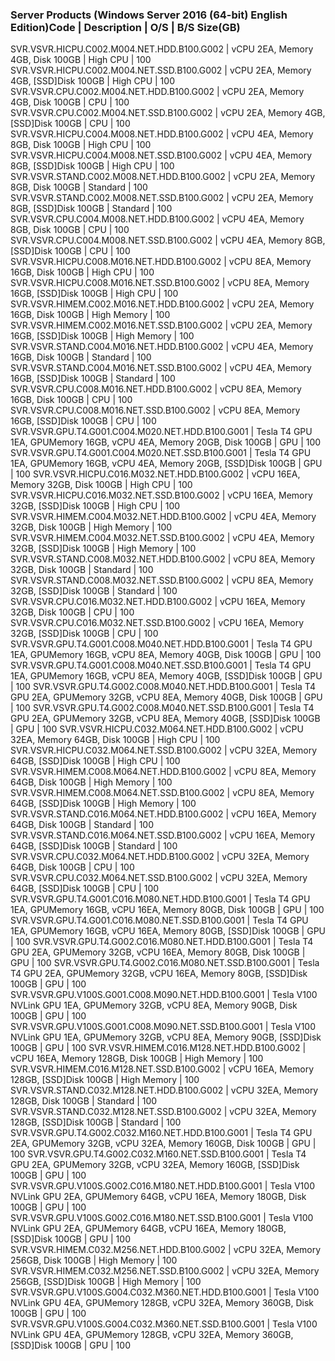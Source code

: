 ### Server Products (Windows Server 2016 (64-bit) English Edition)Code | Description | O/S | B/S Size(GB)
SVR.VSVR.HICPU.C002.M004.NET.HDD.B100.G002 | vCPU 2EA, Memory 4GB, Disk 100GB | High CPU | 100
SVR.VSVR.HICPU.C002.M004.NET.SSD.B100.G002 | vCPU 2EA, Memory 4GB, [SSD]Disk 100GB | High CPU | 100
SVR.VSVR.CPU.C002.M004.NET.HDD.B100.G002 | vCPU 2EA, Memory 4GB, Disk 100GB | CPU | 100
SVR.VSVR.CPU.C002.M004.NET.SSD.B100.G002 | vCPU 2EA, Memory 4GB, [SSD]Disk 100GB | CPU | 100
SVR.VSVR.HICPU.C004.M008.NET.HDD.B100.G002 | vCPU 4EA, Memory 8GB, Disk 100GB | High CPU | 100
SVR.VSVR.HICPU.C004.M008.NET.SSD.B100.G002 | vCPU 4EA, Memory 8GB, [SSD]Disk 100GB | High CPU | 100
SVR.VSVR.STAND.C002.M008.NET.HDD.B100.G002 | vCPU 2EA, Memory 8GB, Disk 100GB | Standard | 100
SVR.VSVR.STAND.C002.M008.NET.SSD.B100.G002 | vCPU 2EA, Memory 8GB, [SSD]Disk 100GB | Standard | 100
SVR.VSVR.CPU.C004.M008.NET.HDD.B100.G002 | vCPU 4EA, Memory 8GB, Disk 100GB | CPU | 100
SVR.VSVR.CPU.C004.M008.NET.SSD.B100.G002 | vCPU 4EA, Memory 8GB, [SSD]Disk 100GB | CPU | 100
SVR.VSVR.HICPU.C008.M016.NET.HDD.B100.G002 | vCPU 8EA, Memory 16GB, Disk 100GB | High CPU | 100
SVR.VSVR.HICPU.C008.M016.NET.SSD.B100.G002 | vCPU 8EA, Memory 16GB, [SSD]Disk 100GB | High CPU | 100
SVR.VSVR.HIMEM.C002.M016.NET.HDD.B100.G002 | vCPU 2EA, Memory 16GB, Disk 100GB | High Memory | 100
SVR.VSVR.HIMEM.C002.M016.NET.SSD.B100.G002 | vCPU 2EA, Memory 16GB, [SSD]Disk 100GB | High Memory | 100
SVR.VSVR.STAND.C004.M016.NET.HDD.B100.G002 | vCPU 4EA, Memory 16GB, Disk 100GB | Standard | 100
SVR.VSVR.STAND.C004.M016.NET.SSD.B100.G002 | vCPU 4EA, Memory 16GB, [SSD]Disk 100GB | Standard | 100
SVR.VSVR.CPU.C008.M016.NET.HDD.B100.G002 | vCPU 8EA, Memory 16GB, Disk 100GB | CPU | 100
SVR.VSVR.CPU.C008.M016.NET.SSD.B100.G002 | vCPU 8EA, Memory 16GB, [SSD]Disk 100GB | CPU | 100
SVR.VSVR.GPU.T4.G001.C004.M020.NET.HDD.B100.G001 | Tesla T4 GPU 1EA, GPUMemory 16GB, vCPU 4EA, Memory 20GB, Disk 100GB | GPU | 100
SVR.VSVR.GPU.T4.G001.C004.M020.NET.SSD.B100.G001 | Tesla T4 GPU 1EA, GPUMemory 16GB, vCPU 4EA, Memory 20GB, [SSD]Disk 100GB | GPU | 100
SVR.VSVR.HICPU.C016.M032.NET.HDD.B100.G002 | vCPU 16EA, Memory 32GB, Disk 100GB | High CPU | 100
SVR.VSVR.HICPU.C016.M032.NET.SSD.B100.G002 | vCPU 16EA, Memory 32GB, [SSD]Disk 100GB | High CPU | 100
SVR.VSVR.HIMEM.C004.M032.NET.HDD.B100.G002 | vCPU 4EA, Memory 32GB, Disk 100GB | High Memory | 100
SVR.VSVR.HIMEM.C004.M032.NET.SSD.B100.G002 | vCPU 4EA, Memory 32GB, [SSD]Disk 100GB | High Memory | 100
SVR.VSVR.STAND.C008.M032.NET.HDD.B100.G002 | vCPU 8EA, Memory 32GB, Disk 100GB | Standard | 100
SVR.VSVR.STAND.C008.M032.NET.SSD.B100.G002 | vCPU 8EA, Memory 32GB, [SSD]Disk 100GB | Standard | 100
SVR.VSVR.CPU.C016.M032.NET.HDD.B100.G002 | vCPU 16EA, Memory 32GB, Disk 100GB | CPU | 100
SVR.VSVR.CPU.C016.M032.NET.SSD.B100.G002 | vCPU 16EA, Memory 32GB, [SSD]Disk 100GB | CPU | 100
SVR.VSVR.GPU.T4.G001.C008.M040.NET.HDD.B100.G001 | Tesla T4 GPU 1EA, GPUMemory 16GB, vCPU 8EA, Memory 40GB, Disk 100GB | GPU | 100
SVR.VSVR.GPU.T4.G001.C008.M040.NET.SSD.B100.G001 | Tesla T4 GPU 1EA, GPUMemory 16GB, vCPU 8EA, Memory 40GB, [SSD]Disk 100GB | GPU | 100
SVR.VSVR.GPU.T4.G002.C008.M040.NET.HDD.B100.G001 | Tesla T4 GPU 2EA, GPUMemory 32GB, vCPU 8EA, Memory 40GB, Disk 100GB | GPU | 100
SVR.VSVR.GPU.T4.G002.C008.M040.NET.SSD.B100.G001 | Tesla T4 GPU 2EA, GPUMemory 32GB, vCPU 8EA, Memory 40GB, [SSD]Disk 100GB | GPU | 100
SVR.VSVR.HICPU.C032.M064.NET.HDD.B100.G002 | vCPU 32EA, Memory 64GB, Disk 100GB | High CPU | 100
SVR.VSVR.HICPU.C032.M064.NET.SSD.B100.G002 | vCPU 32EA, Memory 64GB, [SSD]Disk 100GB | High CPU | 100
SVR.VSVR.HIMEM.C008.M064.NET.HDD.B100.G002 | vCPU 8EA, Memory 64GB, Disk 100GB | High Memory | 100
SVR.VSVR.HIMEM.C008.M064.NET.SSD.B100.G002 | vCPU 8EA, Memory 64GB, [SSD]Disk 100GB | High Memory | 100
SVR.VSVR.STAND.C016.M064.NET.HDD.B100.G002 | vCPU 16EA, Memory 64GB, Disk 100GB | Standard | 100
SVR.VSVR.STAND.C016.M064.NET.SSD.B100.G002 | vCPU 16EA, Memory 64GB, [SSD]Disk 100GB | Standard | 100
SVR.VSVR.CPU.C032.M064.NET.HDD.B100.G002 | vCPU 32EA, Memory 64GB, Disk 100GB | CPU | 100
SVR.VSVR.CPU.C032.M064.NET.SSD.B100.G002 | vCPU 32EA, Memory 64GB, [SSD]Disk 100GB | CPU | 100
SVR.VSVR.GPU.T4.G001.C016.M080.NET.HDD.B100.G001 | Tesla T4 GPU 1EA, GPUMemory 16GB, vCPU 16EA, Memory 80GB, Disk 100GB | GPU | 100
SVR.VSVR.GPU.T4.G001.C016.M080.NET.SSD.B100.G001 | Tesla T4 GPU 1EA, GPUMemory 16GB, vCPU 16EA, Memory 80GB, [SSD]Disk 100GB | GPU | 100
SVR.VSVR.GPU.T4.G002.C016.M080.NET.HDD.B100.G001 | Tesla T4 GPU 2EA, GPUMemory 32GB, vCPU 16EA, Memory 80GB, Disk 100GB | GPU | 100
SVR.VSVR.GPU.T4.G002.C016.M080.NET.SSD.B100.G001 | Tesla T4 GPU 2EA, GPUMemory 32GB, vCPU 16EA, Memory 80GB, [SSD]Disk 100GB | GPU | 100
SVR.VSVR.GPU.V100S.G001.C008.M090.NET.HDD.B100.G001 | Tesla V100 NVLink GPU 1EA, GPUMemory 32GB, vCPU 8EA, Memory 90GB, Disk 100GB | GPU | 100
SVR.VSVR.GPU.V100S.G001.C008.M090.NET.SSD.B100.G001 | Tesla V100 NVLink GPU 1EA, GPUMemory 32GB, vCPU 8EA, Memory 90GB, [SSD]Disk 100GB | GPU | 100
SVR.VSVR.HIMEM.C016.M128.NET.HDD.B100.G002 | vCPU 16EA, Memory 128GB, Disk 100GB | High Memory | 100
SVR.VSVR.HIMEM.C016.M128.NET.SSD.B100.G002 | vCPU 16EA, Memory 128GB, [SSD]Disk 100GB | High Memory | 100
SVR.VSVR.STAND.C032.M128.NET.HDD.B100.G002 | vCPU 32EA, Memory 128GB, Disk 100GB | Standard | 100
SVR.VSVR.STAND.C032.M128.NET.SSD.B100.G002 | vCPU 32EA, Memory 128GB, [SSD]Disk 100GB | Standard | 100
SVR.VSVR.GPU.T4.G002.C032.M160.NET.HDD.B100.G001 | Tesla T4 GPU 2EA, GPUMemory 32GB, vCPU 32EA, Memory 160GB, Disk 100GB | GPU | 100
SVR.VSVR.GPU.T4.G002.C032.M160.NET.SSD.B100.G001 | Tesla T4 GPU 2EA, GPUMemory 32GB, vCPU 32EA, Memory 160GB, [SSD]Disk 100GB | GPU | 100
SVR.VSVR.GPU.V100S.G002.C016.M180.NET.HDD.B100.G001 | Tesla V100 NVLink GPU 2EA, GPUMemory 64GB, vCPU 16EA, Memory 180GB, Disk 100GB | GPU | 100
SVR.VSVR.GPU.V100S.G002.C016.M180.NET.SSD.B100.G001 | Tesla V100 NVLink GPU 2EA, GPUMemory 64GB, vCPU 16EA, Memory 180GB, [SSD]Disk 100GB | GPU | 100
SVR.VSVR.HIMEM.C032.M256.NET.HDD.B100.G002 | vCPU 32EA, Memory 256GB, Disk 100GB | High Memory | 100
SVR.VSVR.HIMEM.C032.M256.NET.SSD.B100.G002 | vCPU 32EA, Memory 256GB, [SSD]Disk 100GB | High Memory | 100
SVR.VSVR.GPU.V100S.G004.C032.M360.NET.HDD.B100.G001 | Tesla V100 NVLink GPU 4EA, GPUMemory 128GB, vCPU 32EA, Memory 360GB, Disk 100GB | GPU | 100
SVR.VSVR.GPU.V100S.G004.C032.M360.NET.SSD.B100.G001 | Tesla V100 NVLink GPU 4EA, GPUMemory 128GB, vCPU 32EA, Memory 360GB, [SSD]Disk 100GB | GPU | 100

